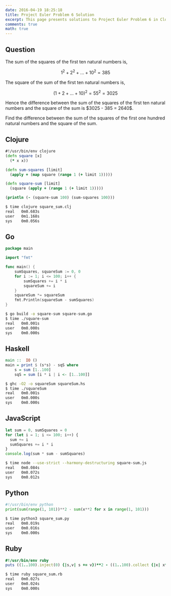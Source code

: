 ```yaml
---
date: 2016-04-19 18:25:18
title: Project Euler Problem 6 Solution
excerpt: This page presents solutions to Project Euler Problem 6 in Clojure, Go, Haskell, JavaScript, Python and Ruby.
comments: true
math: true
---
```



## Question

<p>
The sum of the squares of the first ten natural numbers is,
</p>

$$1^2 + 2^2 + ... + 10^2 = 385$$

<p>
The square of the sum of the first ten natural numbers is,
</p>

$$(1 + 2 + ... + 10)^2 = 55^2 = 3025$$

<p>
Hence the difference between the sum of the squares of the first ten natural 
numbers and the square of the sum is $3025 - 385 = 2640$.
</p>

<p>
Find the difference between the sum of the squares of the first one hundred 
natural numbers and the square of the sum.
</p>






## Clojure

```clojure
#!/usr/bin/env clojure
(defn square [x]
  (* x x))

(defn sum-squares [limit]
  (apply + (map square (range 1 (+ limit 1)))))

(defn square-sum [limit]
  (square (apply + (range 1 (+ limit 1)))))

(println (- (square-sum 100) (sum-squares 100)))
```


```bash
$ time clojure square_sum.clj
real   0m0.683s
user   0m1.168s
sys    0m0.056s
```



## Go

```go
package main

import "fmt"

func main() {
    sumSquares, squareSum := 0, 0
    for i := 1; i <= 100; i++ {
        sumSquares += i * i
        squareSum += i
    }
    squareSum *= squareSum
    fmt.Println(squareSum - sumSquares)
}
```


```bash
$ go build -o square-sum square-sum.go
$ time ./square-sum
real   0m0.001s
user   0m0.000s
sys    0m0.000s
```



## Haskell

```haskell
main ::  IO ()
main = print $ (s*s) - sqS where
    s = sum [1..100]
    sqS = sum [i * i | i <- [1..100]]
```


```bash
$ ghc -O2 -o squareSum squareSum.hs
$ time ./squareSum
real   0m0.001s
user   0m0.000s
sys    0m0.000s
```



## JavaScript

```javascript
let sum = 0, sumSquares = 0
for (let i = 1; i <= 100; i++) {
  sum += i
  sumSquares += i * i
}
console.log(sum * sum - sumSquares)
```


```bash
$ time node --use-strict --harmony-destructuring square-sum.js
real   0m0.084s
user   0m0.072s
sys    0m0.012s
```



## Python

```python
#!/usr/bin/env python
print(sum(range(1, 101))**2 - sum(x**2 for x in range(1, 101)))
```


```bash
$ time python3 square_sum.py
real   0m0.019s
user   0m0.016s
sys    0m0.000s
```



## Ruby

```ruby
#!/usr/bin/env ruby
puts ((1..100).inject(0) {|s,v| s += v})**2 - ((1..100).collect {|x| x**2}.inject(0) { |s,v| s += v})
```


```bash
$ time ruby square_sum.rb
real   0m0.027s
user   0m0.024s
sys    0m0.000s
```


